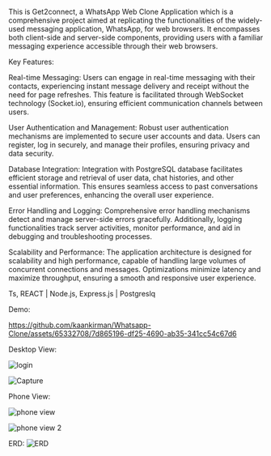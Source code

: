 This is Get2connect, a WhatsApp Web Clone Application which is a comprehensive project aimed at replicating the functionalities of the widely-used messaging application, WhatsApp, for web browsers. It encompasses both client-side and server-side components, providing users with a familiar messaging experience accessible through their web browsers.

Key Features:

Real-time Messaging: Users can engage in real-time messaging with their contacts, experiencing instant message delivery and receipt without the need for page refreshes. This feature is facilitated through WebSocket technology (Socket.io), ensuring efficient communication channels between users.

User Authentication and Management: Robust user authentication mechanisms are implemented to secure user accounts and data. Users can register, log in securely, and manage their profiles, ensuring privacy and data security.

Database Integration: Integration with PostgreSQL database facilitates efficient storage and retrieval of user data, chat histories, and other essential information. This ensures seamless access to past conversations and user preferences, enhancing the overall user experience.

Error Handling and Logging: Comprehensive error handling mechanisms detect and manage server-side errors gracefully. Additionally, logging functionalities track server activities, monitor performance, and aid in debugging and troubleshooting processes.

Scalability and Performance: The application architecture is designed for scalability and high performance, capable of handling large volumes of concurrent connections and messages. Optimizations minimize latency and maximize throughput, ensuring a smooth and responsive user experience.

Ts, REACT | Node.js, Express.js | Postgreslq

Demo:

https://github.com/kaankirman/Whatsapp-Clone/assets/65332708/7d865196-df25-4690-ab35-341cc54c67d6

Desktop View:

![login](https://github.com/kaankirman/Whatsapp-Clone/assets/65332708/6b61408a-ee93-4f28-aa4a-5ab557f8d61b)

![Capture](https://github.com/kaankirman/Whatsapp-Clone/assets/65332708/0dfb5e5a-9cb4-4a1f-b43c-3010dacb340f)

Phone View:

![phone view](https://github.com/kaankirman/Whatsapp-Clone/assets/65332708/4ae9a2ab-6748-4e55-a08e-41c36f3e4c6e)

![phone view 2](https://github.com/kaankirman/Whatsapp-Clone/assets/65332708/886a6bfe-56cf-4909-9fb1-a7d933a27ded)

ERD:
![ERD](https://github.com/kaankirman/Whatsapp-Clone/assets/65332708/70b7f6d6-749b-4e86-84ff-04ae7e986ea7)
